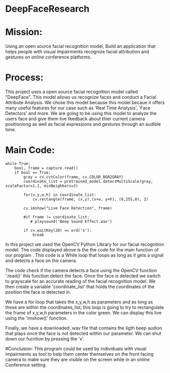 # DeepFaceResearch
# Mission: 
Using an open source facial recognition model, Build an application that helps people with visual impairments
recognize facial attribution and gestures on online conference platforms. 

# Process:
This project uses a open source facial recognition model called "DeepFace". This model allows us recognize faces and conduct a Facial Attribute Analysis. 
We chose this model because this model becaue it offers many useful features for our case such as 'Real Time Analysis', 'Face Detectors' and more. We are going to be using this model to analyze the users face and give them live feedback about thier current camera positioniong as well as facial expressions and gestures through an audible tone. 

# Main Code:
```
while True:
    bool, frame = capture.read()
    if bool == True:
        gray = cv.cvtColor(frame, cv.COLOR_BGR2GRAY)
        coordinate_list = pretrained_model.detectMultiScale(gray, scaleFactor=1.1, minNeighbors=3)

        for(x,y,w,h) in coordinate_list:
            cv.rectangle(frame, (x,y),(x+w, y+h), (0,255,0), 2)

        cv.imshow("Live Face Detection", frame)

        #if frame != coordinate_list:
           # playsound('Beep Sound Effect.wav')

        if cv.waitKey(20) == ord('x'):
            break
```
In this project we used the OpenCV Python Library for our facial recognition model. The code displayed above is the the code for the main function of our program . This code is a While loop that loops as long as it gets a signal and detects a face on the camera. 

The code check if the camera detects a face using the OpenCV function '.read()' this function detect the face. Once the face is detected we switch to grayscale for an accurate reading of the facial recognition model. We then create a variable 'coordinate_list' that holds the coordinates of the position the face is detected in. 

We have a for loop that takes the x,y,w,h as parameters and as long as these are within the coordinates_list, this loop is going to try to rectangulate the frame of x,y,w,h parameters in the color green. We can display this live using the 'imshow()' function. 

Finally, we have a downloaded .wav file that contains the ligth beep audion that plays once the face is not detected within our parameter. We can shut down our fucntion by pressing the 'x'.

#Conclusion:
This program could be used by individuals with visual impairments as tool to help them center themselves on the front facing camera to make sure they are visible on the screen while in an online Conference setting. 


